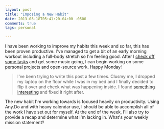 ```yaml
---
layout: post
title: "Imposing a New Habit"
date: 2013-03-18T05:41:20-04:00 -0500
comments: true
tags: personal

---
```


I have been working to improve my habits this week and so far, this has been 
proven productive. I've managed to get a bit of an early morning workout 
including a full-body stretch so I'm feeling good. After I [check off some 
tasks](http://any.do) and get some music going, I can begin working on some 
personal projects and open-source work. Happy Monday!

> I've been trying to write this post a few times. Clusmy me, I dropped my 
> laptop on the floor while I was in my bed and I finally decided to flip it 
> over and check what was happening inside. I found [something interesting](http://instagram.com/p/W_uBftnPr0/) 
> and fixed it right after.

The new habit I'm working towards is focused heavily on productivity. Using 
Any.Do and with heavy calendar use, I should be able to accomplish all of the 
work I have set out for myself. At the end of the week, I'll also try to 
provide a recap and determine what I'm lacking in. What's your weekly mission statement?
